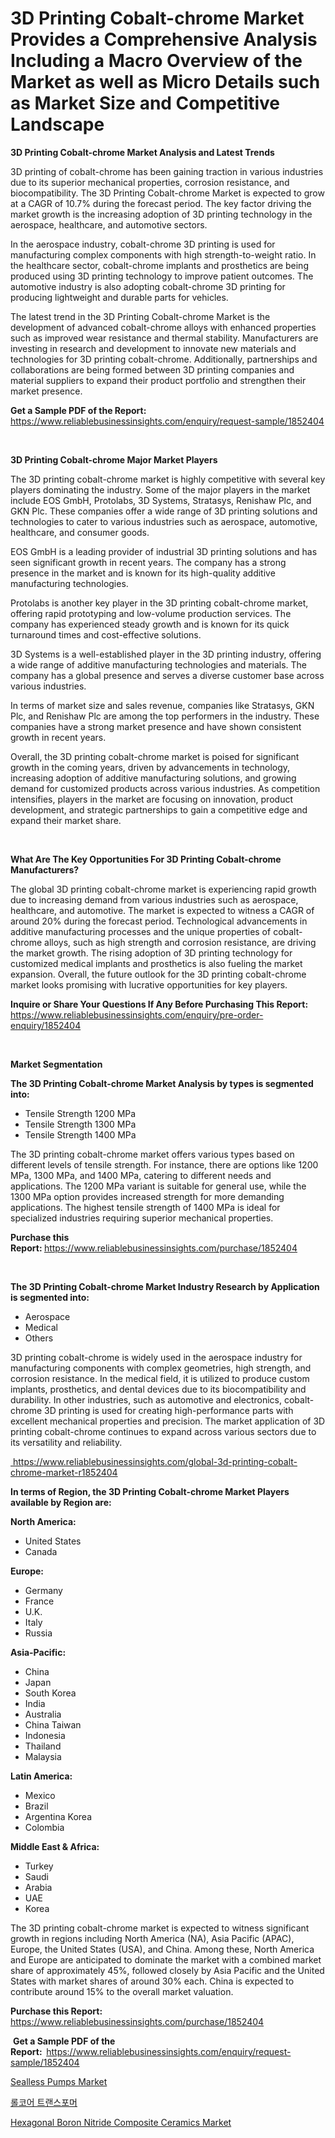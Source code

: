 <p><h1>3D Printing Cobalt-chrome Market Provides a Comprehensive Analysis Including a Macro Overview of the Market as well as Micro Details such as Market Size and Competitive Landscape</h1></p><p><strong>3D Printing Cobalt-chrome Market Analysis and Latest Trends</strong></p>
<p><p>3D printing of cobalt-chrome has been gaining traction in various industries due to its superior mechanical properties, corrosion resistance, and biocompatibility. The 3D Printing Cobalt-chrome Market is expected to grow at a CAGR of 10.7% during the forecast period. The key factor driving the market growth is the increasing adoption of 3D printing technology in the aerospace, healthcare, and automotive sectors. </p><p>In the aerospace industry, cobalt-chrome 3D printing is used for manufacturing complex components with high strength-to-weight ratio. In the healthcare sector, cobalt-chrome implants and prosthetics are being produced using 3D printing technology to improve patient outcomes. The automotive industry is also adopting cobalt-chrome 3D printing for producing lightweight and durable parts for vehicles.</p><p>The latest trend in the 3D Printing Cobalt-chrome Market is the development of advanced cobalt-chrome alloys with enhanced properties such as improved wear resistance and thermal stability. Manufacturers are investing in research and development to innovate new materials and technologies for 3D printing cobalt-chrome. Additionally, partnerships and collaborations are being formed between 3D printing companies and material suppliers to expand their product portfolio and strengthen their market presence.</p></p>
<p><strong>Get a Sample PDF of the Report:&nbsp;</strong> <a href="https://www.reliablebusinessinsights.com/enquiry/request-sample/1852404">https://www.reliablebusinessinsights.com/enquiry/request-sample/1852404</a></p>
<p>&nbsp;</p>
<p><strong>3D Printing Cobalt-chrome Major Market Players</strong></p>
<p><p>The 3D printing cobalt-chrome market is highly competitive with several key players dominating the industry. Some of the major players in the market include EOS GmbH, Protolabs, 3D Systems, Stratasys, Renishaw Plc, and GKN Plc. These companies offer a wide range of 3D printing solutions and technologies to cater to various industries such as aerospace, automotive, healthcare, and consumer goods.</p><p>EOS GmbH is a leading provider of industrial 3D printing solutions and has seen significant growth in recent years. The company has a strong presence in the market and is known for its high-quality additive manufacturing technologies.</p><p>Protolabs is another key player in the 3D printing cobalt-chrome market, offering rapid prototyping and low-volume production services. The company has experienced steady growth and is known for its quick turnaround times and cost-effective solutions.</p><p>3D Systems is a well-established player in the 3D printing industry, offering a wide range of additive manufacturing technologies and materials. The company has a global presence and serves a diverse customer base across various industries.</p><p>In terms of market size and sales revenue, companies like Stratasys, GKN Plc, and Renishaw Plc are among the top performers in the industry. These companies have a strong market presence and have shown consistent growth in recent years.</p><p>Overall, the 3D printing cobalt-chrome market is poised for significant growth in the coming years, driven by advancements in technology, increasing adoption of additive manufacturing solutions, and growing demand for customized products across various industries. As competition intensifies, players in the market are focusing on innovation, product development, and strategic partnerships to gain a competitive edge and expand their market share.</p></p>
<p>&nbsp;</p>
<p><strong>What Are The Key Opportunities For 3D Printing Cobalt-chrome Manufacturers?</strong></p>
<p><p>The global 3D printing cobalt-chrome market is experiencing rapid growth due to increasing demand from various industries such as aerospace, healthcare, and automotive. The market is expected to witness a CAGR of around 20% during the forecast period. Technological advancements in additive manufacturing processes and the unique properties of cobalt-chrome alloys, such as high strength and corrosion resistance, are driving the market growth. The rising adoption of 3D printing technology for customized medical implants and prosthetics is also fueling the market expansion. Overall, the future outlook for the 3D printing cobalt-chrome market looks promising with lucrative opportunities for key players.</p></p>
<p><strong>Inquire or Share Your Questions If Any Before Purchasing This Report:</strong> <a href="https://www.reliablebusinessinsights.com/enquiry/pre-order-enquiry/1852404">https://www.reliablebusinessinsights.com/enquiry/pre-order-enquiry/1852404</a></p>
<p>&nbsp;</p>
<p><strong>Market Segmentation</strong></p>
<p><strong>The 3D Printing Cobalt-chrome Market Analysis by types is segmented into:</strong></p>
<p><ul><li>Tensile Strength 1200 MPa</li><li>Tensile Strength 1300 MPa</li><li>Tensile Strength 1400 MPa</li></ul></p>
<p><p>The 3D printing cobalt-chrome market offers various types based on different levels of tensile strength. For instance, there are options like 1200 MPa, 1300 MPa, and 1400 MPa, catering to different needs and applications. The 1200 MPa variant is suitable for general use, while the 1300 MPa option provides increased strength for more demanding applications. The highest tensile strength of 1400 MPa is ideal for specialized industries requiring superior mechanical properties.</p></p>
<p><strong>Purchase this Report:&nbsp;</strong><a href="https://www.reliablebusinessinsights.com/purchase/1852404">https://www.reliablebusinessinsights.com/purchase/1852404</a></p>
<p>&nbsp;</p>
<p><strong>The 3D Printing Cobalt-chrome Market Industry Research by Application is segmented into:</strong></p>
<p><ul><li>Aerospace</li><li>Medical</li><li>Others</li></ul></p>
<p><p>3D printing cobalt-chrome is widely used in the aerospace industry for manufacturing components with complex geometries, high strength, and corrosion resistance. In the medical field, it is utilized to produce custom implants, prosthetics, and dental devices due to its biocompatibility and durability. In other industries, such as automotive and electronics, cobalt-chrome 3D printing is used for creating high-performance parts with excellent mechanical properties and precision. The market application of 3D printing cobalt-chrome continues to expand across various sectors due to its versatility and reliability.</p></p>
<p><a href="https://www.reliablebusinessinsights.com/global-3d-printing-cobalt-chrome-market-r1852404">&nbsp;https://www.reliablebusinessinsights.com/global-3d-printing-cobalt-chrome-market-r1852404</a></p>
<p><strong>In terms of Region, the 3D Printing Cobalt-chrome Market Players available by Region are:</strong></p>
<p>
    <p> <strong> North America: </strong>
        <ul>
            <li>United States</li>
            <li>Canada</li>
        </ul>
        </p> 
    <p> <strong> Europe: </strong>
        <ul>
            <li>Germany</li>
            <li>France</li>
            <li>U.K.</li>
            <li>Italy</li>
            <li>Russia</li>
        </ul>
        </p> 
    <p> <strong> Asia-Pacific: </strong>
        <ul>
            <li>China</li>
            <li>Japan</li>
            <li>South Korea</li>
            <li>India</li>
            <li>Australia</li>
            <li>China Taiwan</li>
            <li>Indonesia</li>
            <li>Thailand</li>
            <li>Malaysia</li>
        </ul>
        </p> 
    <p> <strong> Latin America: </strong>
        <ul>
            <li>Mexico</li>
            <li>Brazil</li>
            <li>Argentina Korea</li>
            <li>Colombia</li>
        </ul>
        </p> 
    <p> <strong> Middle East & Africa: </strong>
        <ul>
            <li>Turkey</li>
            <li>Saudi</li>
            <li>Arabia</li>
            <li>UAE</li>
            <li>Korea</li>
        </ul>
    </p>
    </p>
<p><p>The 3D printing cobalt-chrome market is expected to witness significant growth in regions including North America (NA), Asia Pacific (APAC), Europe, the United States (USA), and China. Among these, North America and Europe are anticipated to dominate the market with a combined market share of approximately 45%, followed closely by Asia Pacific and the United States with market shares of around 30% each. China is expected to contribute around 15% to the overall market valuation.</p></p>
<p><strong>Purchase this Report: </strong><a href="https://www.reliablebusinessinsights.com/purchase/1852404">https://www.reliablebusinessinsights.com/purchase/1852404</a></p>
<p>&nbsp;<strong>Get a Sample PDF of the Report:&nbsp;&nbsp;</strong><a href="https://www.reliablebusinessinsights.com/enquiry/request-sample/1852404">https://www.reliablebusinessinsights.com/enquiry/request-sample/1852404</a></p>
<p><strong></strong></p>
<p><p><a href="https://issuu.com/reportprime-2/docs/sealless-pumps-market-size-2030.pptx">Sealless Pumps Market</a></p><p><a href="https://github.com/FelipeGrrady654556/Market-Research-Report-List-2/blob/main/7109729144478.md">롤코어 트랜스포머</a></p><p><a href="https://github.com/IzaiahBartell/Market-Research-Report-List-1/blob/main/hexagonal-boron-nitride-composite-ceramics-market.md">Hexagonal Boron Nitride Composite Ceramics Market</a></p></p>